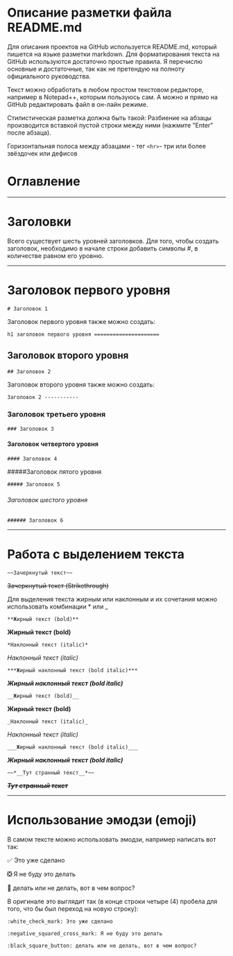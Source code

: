 # Описание разметки файла README.md

Для описания проектов на GitHub используется README.md, который пишется на языке разметки markdown. 
Для форматирования текста на GitHub используются достаточно простые правила. Я перечислю основные и достаточные, так как не претендую на полноту официального руководства.

Текст можно обработать в любом простом текстовом редакторе, например в Notepad++, которым пользуюсь сам. А можно и прямо на GitHub редактировать файл в он-лайн режиме.

Стилистическая разметка должна быть такой:
Разбиение на абзацы производится вставкой пустой строки между ними (нажмите "Enter" после абзаца).

Горизонтальная полоса между абзацами - тег ` <hr> `- три или более звёздочек или дефисов

# Оглавление
_________

# Заголовки
Всего существует шесть уровней заголовков. Для того, чтобы создать заголовок, необходимо в начале строки добавить символы #, в количестве равном его уровню.
____
# Заголовок первого уровня
` # Заголовок 1 `

Заголовок первого уровня также можно создать:

` h1 заголовок первого уровня
===================== `

## Заголовок второго уровня

` ## Заголовок 2 `

Заголовок второго уровня также можно создать:

` Заголовок 2
----------- `
### Заголовок третьего уровня

` ### Заголовок 3 `

#### Заголовок четвертого уровня

` #### Заголовок 4 `

#####Заголовок пятого уровня

` ##### Заголовок 5 `

###### Заголовок шестого уровня

` ###### Заголовок 6 `
_________________
# Работа с выделением текста
` ~~Зачеркнутый текст~~ `

~~Зачеркнутый текст (Strikethrough)~~

Для выделения текста жирным или наклонным и их сочетания можно использовать комбинации * или _

` **Жирный текст (bold)** `

**Жирный текст (bold)** 

` *Наклонный текст (italic)* `

*Наклонный текст (italic)*

` ***Жирный наклонный текст (bold italic)*** `

***Жирный наклонный текст (bold italic)***

` __Жирный текст (bold)__ `

__Жирный текст (bold)__

` _Наклонный текст (italic)_ `

_Наклонный текст (italic)_

`___Жирный наклонный текст (bold italic)___ `

___Жирный наклонный текст (bold italic)___

`~~*__Тут странный текст__*~~ `

~~*__Тут странный текст__*~~
______
# Использование эмодзи (emoji)
В самом тексте можно использовать эмодзи, например написать вот так:

✅ Это уже сделано

❎ Я не буду это делать

🔲 делать или не делать, вот в чем вопрос?

В оригинале это выглядит так (в конце строки четыре (4) пробела для того, что бы был переход на новую строку):

`:white_check_mark: Это уже сделано  `

`:negative_squared_cross_mark: Я не буду это делать`

`:black_square_button: делать или не делать, вот в чем вопрос?   ` 

